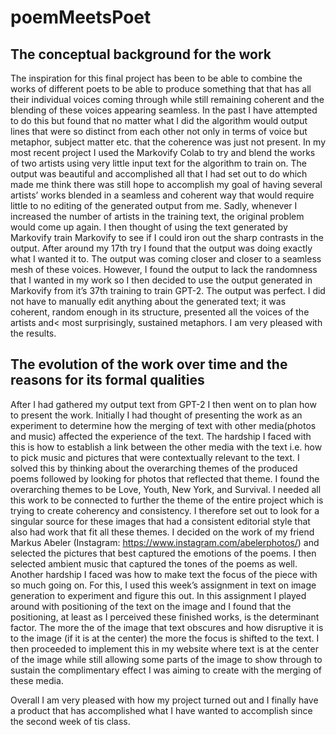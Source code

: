 # poemMeetsPoet

 ##  The conceptual background for the work  ##
The inspiration for this final project has been to be able to combine the works of different poets to be able to produce something that that has all their individual voices coming through while still remaining coherent and the blending of these voices appearing seamless. In the past I have attempted to do this but found that no matter what I did the algorithm would output lines that were so distinct from each other not only in terms of voice but metaphor, subject matter etc. that the coherence was just not present. In my most recent project I used the Markovify Colab to try and blend the works of two artists using very little input text for the algorithm to train on. The output was beautiful and accomplished all that I had set out to do which made me think there was still hope to accomplish my goal of having several artists’ works blended in a seamless and coherent way that would require little to no editing of the generated output from me.
Sadly, whenever I increased the number of artists in the training text, the original problem would come up again. I then thought of using the text generated by Markovify train Markovify to see if I could iron out the sharp contrasts in the output. After around my 17th try I found that the output was doing exactly what I wanted it to. The output was coming closer and closer to a seamless mesh of these voices. However, I found the output to lack the randomness that I wanted in my work so I then decided to use the output generated in Markovify from it’s 37th training to train GPT-2. The output was perfect. I did not have to manually edit anything about the generated text; it was coherent, random enough in its structure, presented all the voices of the artists and< most surprisingly, sustained metaphors. I am very pleased with the results.


## The evolution of the work over time and the reasons for its formal qualities ##

After I had gathered my output text from GPT-2 I then went on to plan how to present the work. Initially I had thought of presenting the work as an experiment to determine how the merging of text with other media(photos and music) affected the experience of the text.
The hardship I faced with this is how to establish a link between the other media with the text i.e. how to pick music and pictures that were contextually relevant to the text. I solved this by thinking about the overarching themes of the produced poems followed by looking for photos that reflected that theme. I found the overarching themes to be Love, Youth, New York, and Survival. I needed all this work to be connected to further the theme of the entire project which is trying to create coherency and consistency. I therefore set out to look for a singular source for these images that had a consistent editorial style that also had work that fit all these themes. I decided on the work of my friend Markus Abeler (Instagram:     https://www.instagram.com/abelerphotos/) and selected the pictures that best captured the emotions of the poems. I then selected ambient music that captured the tones of the poems as well.
Another hardship I faced was how to make text the focus of the piece with so much going on. For this, I used this week’s assignment in text on image generation to experiment and figure this out. In this assignment I played around with positioning of the text on the image and I found that the positioning, at least as I perceived these finished works, is the determinant factor. The more the of the image that text obscures and how disruptive it is to the image (if it is at the center) the more the focus is shifted to the text. I then proceeded to implement this in my website where text is at the center of the image while still allowing some parts of the image to show through to sustain the complimentary effect I was aiming to create with the merging of these media.

Overall I am very pleased with how my project turned out and I finally have a product that has accomplished what I have wanted to accomplish since the second week of tis class.


